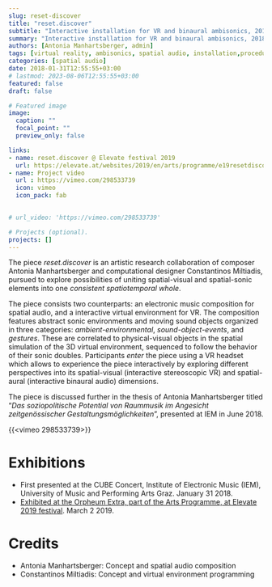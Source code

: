 ```yaml
---
slug: reset-discover
title: "reset.discover"
subtitle: "Interactive installation for VR and binaural ambisonics, 2018"
summary: "Interactive installation for VR and binaural ambisonics, 2018"
authors: [Antonia Manhartsberger, admin]
tags: [virtual reality, ambisonics, spatial audio, installation,procedural generation,artistic research, spatiotemporal design, media art, Unity, collaboration]
categories: [spatial audio]
date: 2018-01-31T12:55:55+03:00
# lastmod: 2023-08-06T12:55:55+03:00
featured: false
draft: false

# Featured image
image:
  caption: ""
  focal_point: ""
  preview_only: false

links: 
- name: reset.discover @ Elevate festival 2019
  url: https://elevate.at/websites/2019/en/arts/programme/e19resetdiscover/index.html
- name: Project video
  url : https://vimeo.com/298533739
  icon: vimeo
  icon_pack: fab
  

# url_video: 'https://vimeo.com/298533739'

# Projects (optional).
projects: []
---
```


The piece *reset.discover* is an artistic research collaboration of composer Antonia Manhartsberger and computational designer Constantinos Miltiadis, pursued to explore possibilities of uniting spatial-visual and spatial-sonic elements into one *consistent spatiotemporal whole*.

The piece consists two counterparts: an electronic music composition for spatial audio, and a interactive virtual environment for VR.
The composition features abstract sonic environments and moving sound objects organized in three categories: *ambient-environmental*, *sound-object-events*, and *gestures*.
These are correlated to physical-visual objects in the spatial simulation of the 3D virtual environment, sequenced to follow the behavior of their sonic doubles.
Participants *enter* the piece using a VR headset which allows to experience the piece interactively by exploring different perspectives into its spatial-visual (interactive stereoscopic VR) and spatial-aural (interactive binaural audio) dimensions. 

The piece is discussed further in the thesis of Antonia Manhartsberger titled “*Das soziopolitische Potential von Raummusik im Angesicht zeitgenössischer Gestaltungsmöglichkeiten*”,  presented at IEM in June 2018.

{{<vimeo 298533739>}}



# Exhibitions 
- First presented at the CUBE Concert, Institute of Electronic Music (IEM), University of Music and Performing Arts Graz. January 31 2018. 
- [Exhibited at the Orpheum Extra, part of the Arts Programme, at Elevate 2019 festival](https://elevate.at/websites/2019/en/arts/programme/e19resetdiscover/index.html). March 2 2019.

# Credits 
- Antonia Manhartsberger: Concept and spatial audio composition 
- Constantinos Miltiadis: Concept and virtual environment programming
